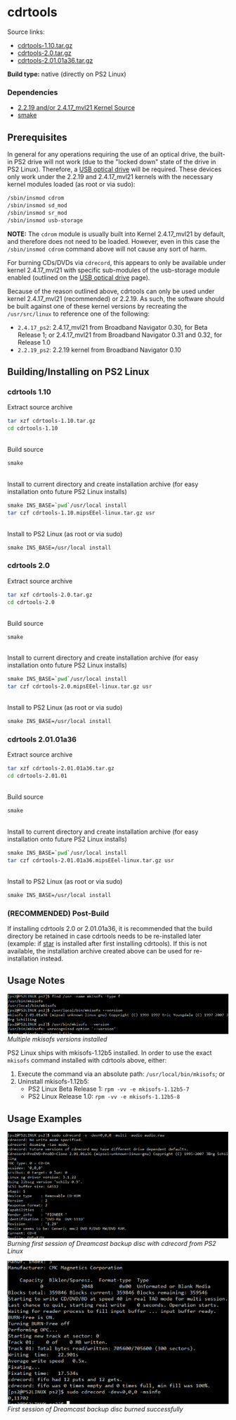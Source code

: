 # cdrtools

Source links:  
* [cdrtools-1.10.tar.gz](https://mirrors.dotsrc.org/schilytools/OLD/cdrecord/cdrtools-1.10.tar.gz)
* [cdrtools-2.0.tar.gz](https://src.fedoraproject.org/repo/pkgs/cdrtools/cdrtools-2.0.tar.gz/2e94010d6f746c187352223b8ea50d64/cdrtools-2.0.tar.gz)
* [cdrtools-2.01.01a36.tar.gz](https://mirror.sobukus.de/files/src/cdrtools/cdrtools-2.01.01a36.tar.gz)

**Build type:** native (directly on PS2 Linux)

### Dependencies

* [2.2.19 and/or 2.4.17_mvl21 Kernel Source](../Kernel&#32;Source)
* [smake](../smake)

## Prerequisites

In general for any operations requiring the use of an optical drive, the built-in PS2 drive will not work (due to the "locked down" state of the drive in PS2 Linux). Therefore, a [USB optical drive](../../../USB&#32;Devices/Optical&#32;Drives) will be required. These devices only work under the 2.2.19 and 2.4.17_mvl21 kernels with the necessary kernel modules loaded (as root or via sudo): 
```bash
/sbin/insmod cdrom
/sbin/insmod sd_mod
/sbin/insmod sr_mod
/sbin/insmod usb-storage
```

**NOTE:** The ```cdrom``` module is usually built into Kernel 2.4.17_mvl21 by default, and therefore does not need to be loaded. However, even in this case the ```/sbin/insmod cdrom``` command above will not cause any sort of harm.

For burning CDs/DVDs via ```cdrecord```, this appears to only be available under kernel 2.4.17_mvl21 with specific sub-modules of the usb-storage module enabled (outlined on the [USB optical drive](../../../USB&#32;Devices/Optical&#32;Drives) page).

Because of the reason outlined above, cdrtools can only be used under kernel 2.4.17_mvl21 (recommended) or 2.2.19. As such, the software should be built against one of these kernel versions by recreating the ```/usr/src/linux``` to reference one of the following:  
* ```2.4.17_ps2```: 2.4.17_mvl21 from Broadband Navigator 0.30, for Beta Release 1; or 2.4.17_mvl21 from Broadband Navigator 0.31 and 0.32, for Release 1.0
* ```2.2.19_ps2```: 2.2.19 kernel from Broadband Navigator 0.10



## Building/Installing on PS2 Linux

### cdrtools 1.10

Extract source archive
```bash
tar xzf cdrtools-1.10.tar.gz
cd cdrtools-1.10
```

&nbsp;  
Build source
```bash
smake
```

&nbsp;  
Install to current directory and create installation archive (for easy installation onto future PS2 Linux installs)
```bash
smake INS_BASE=`pwd`/usr/local install
tar czf cdrtools-1.10.mipsEEel-linux.tar.gz usr
```

&nbsp;  
Install to PS2 Linux (as root or via sudo)
```bash
smake INS_BASE=/usr/local install
```

### cdrtools 2.0

Extract source archive
```bash
tar xzf cdrtools-2.0.tar.gz
cd cdrtools-2.0
```

&nbsp;  
Build source
```bash
smake
```

&nbsp;  
Install to current directory and create installation archive (for easy installation onto future PS2 Linux installs)
```bash
smake INS_BASE=`pwd`/usr/local install
tar czf cdrtools-2.0.mipsEEel-linux.tar.gz usr
```

&nbsp;  
Install to PS2 Linux (as root or via sudo)
```bash
smake INS_BASE=/usr/local install
```

### cdrtools 2.01.01a36

Extract source archive
```bash
tar xzf cdrtools-2.01.01a36.tar.gz
cd cdrtools-2.01.01
```

&nbsp;  
Build source
```bash
smake
```

&nbsp;  
Install to current directory and create installation archive (for easy installation onto future PS2 Linux installs)
```bash
smake INS_BASE=`pwd`/usr/local install
tar czf cdrtools-2.01.01a36.mipsEEel-linux.tar.gz usr
```

&nbsp;  
Install to PS2 Linux (as root or via sudo)
```bash
smake INS_BASE=/usr/local install
```

### (RECOMMENDED) Post-Build

If installing cdrtools 2.0 or 2.01.01a36, it is recommended that the build directory be retained in case cdrtools needs to be re-installed later (example: if [star](../star) is installed after first installing cdrtools). If this is not available, the installation archive created above can be used for re-installation instead.

## Usage Notes

![](mkisofs_versions.png?raw=true)  
*Multiple mkisofs versions installed*

PS2 Linux ships with mkisofs-1.12b5 installed. In order to use the exact ```mkisofs``` command installed with cdrtools above, either:
1. Execute the command via an absolute path: ```/usr/local/bin/mkisofs```; or
2. Uninstall mkisofs-1.12b5:
    * PS2 Linux Beta Release 1: ```rpm -vv -e mkisofs-1.12b5-7```
    * PS2 Linux Release 1.0: ```rpm -vv -e mkisofs-1.12b5-8```

## Usage Examples

![](cdrecord_dc_first_session_1.png?raw=true)  
*Burning first session of Dreamcast backup disc with cdrecord from PS2 Linux*

![](cdrecord_dc_first_session_2.png?raw=true)  
*First session of Dreamcast backup disc burned successfully*


